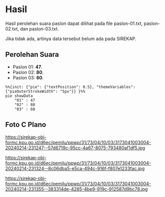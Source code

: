 # Hasil

Hasil perolehan suara paslon dapat dilihat pada file paslon-01.txt, paslon-02.txt, dan paslon-03.txt.

Jika tidak ada, artinya data tersebut belum ada pada SIREKAP.

## Perolehan Suara

 * Paslon 01: **47**.
 * Paslon 02: **80**.
 * Paslon 03: **60**.

```mermaid
%%{init: {"pie": {"textPosition": 0.5}, "themeVariables": {"pieOuterStrokeWidth": "5px"}} }%%
pie showData
    "01" : 47
    "02" : 80
    "03" : 60
```
## Foto C Plano

https://sirekap-obj-formc.kpu.go.id/d6ec/pemilu/ppwp/31/73/04/10/03/3173041003004-20240214-231247--57d6719c-95cc-4a67-8075-793480af1df5.jpg

https://sirekap-obj-formc.kpu.go.id/d6ec/pemilu/ppwp/31/73/04/10/03/3173041003004-20240214-231324--8c06dba5-e5ca-494c-916f-f807e1233fac.jpg

https://sirekap-obj-formc.kpu.go.id/d6ec/pemilu/ppwp/31/73/04/10/03/3173041003004-20240214-231355--383314de-4285-4be9-919c-912587d9bc78.jpg
